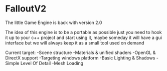 FalloutV2
=========

The little Game Engine is back with version 2.0

The idea of this engine is to be a portable as possible just you need to hook it up to your c++ project and start using it, maybe someday it will have a gui interface but we will always keep it as a small tool used on demand

Current target:
-Scene structure
-Materials & unified shaders
-OpenGL & DirectX support
-Targeting windows platform
-Basic Lighting & Shadows
-Simple Level Of Detail
-Mesh Loading
